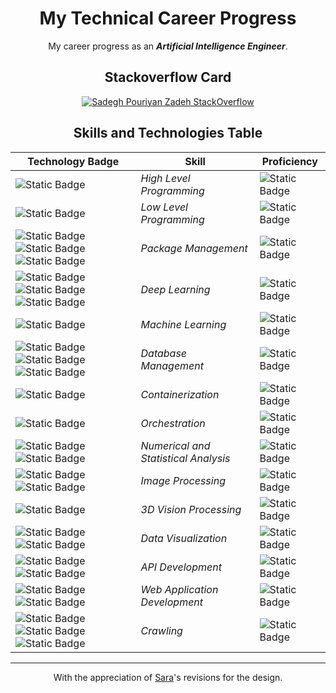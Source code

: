 <div align="center">

# My Technical Career Progress

My career progress as an ***Artificial Intelligence Engineer***.

## Stackoverflow Card

[![Sadegh Pouriyan Zadeh StackOverflow](https://github-readme-stackoverflow.vercel.app/?userID=15154700&theme=dark)](https://stackoverflow.com/users/15154700/sadegh-pouriyan)

## Skills and Technologies Table

| Technology Badge | Skill | Proficiency |
| - | - | - |
| ![Static Badge](https://img.shields.io/badge/Python-white?logo=python&logoColor=white&color=%233776AB) | *High Level Programming* | ![Static Badge](https://img.shields.io/badge/Experienced_🗹-white?style=for-the-badge&color=292F7A) |
| ![Static Badge](https://img.shields.io/badge/Rust-white?logo=rust&logoColor=white&color=%23000000) | *Low Level Programming* | ![Static Badge](https://img.shields.io/badge/Learning-white?style=for-the-badge&color=094E30) |
| ![Static Badge](https://img.shields.io/badge/uv-white?logo=uv&logoColor=white&color=%23DE5FE9) ![Static Badge](https://img.shields.io/badge/Conda-white?logo=anaconda&logoColor=white&color=%2344A833) ![Static Badge](https://img.shields.io/badge/pypi-white?logo=pypi&logoColor=white&color=%233775A9) | *Package Management* | ![Static Badge](https://img.shields.io/badge/Familiar_⦿-white?style=for-the-badge&color=6D1243) |
| ![Static Badge](https://img.shields.io/badge/PyTorch-white?logo=pytorch&logoColor=white&color=%23EE4C2C)  ![Static Badge](https://img.shields.io/badge/Tensorflow-white?logo=tensorflow&logoColor=white&color=%23FF6F00)  ![Static Badge](https://img.shields.io/badge/Keras-white?logo=keras&logoColor=white&color=%23D00000) | *Deep Learning* | ![Static Badge](https://img.shields.io/badge/Experienced_🗹-white?style=for-the-badge&color=292F7A) |
| ![Static Badge](https://img.shields.io/badge/ScikitLearn-F7931E?logo=scikitlearn&logoColor=white&color=%23F7931E) | *Machine Learning* | ![Static Badge](https://img.shields.io/badge/Experienced_🗹-white?style=for-the-badge&color=292F7A) |
| ![Static Badge](https://img.shields.io/badge/mongodb-47A248?logo=MongoDB&logoColor=white&color=%2347A248) ![Static Badge](https://img.shields.io/badge/SQLite-003B57?logo=sqlite&logoColor=white&color=%23003B57) ![Static Badge](https://img.shields.io/badge/PostgreSQL-4169E1?logo=postgresql&logoColor=white&color=%234169E1)| *Database Management* | ![Static Badge](https://img.shields.io/badge/Familiar_⦿-white?style=for-the-badge&color=6D1243) |
| ![Static Badge](https://img.shields.io/badge/Docker-2496ED?logo=docker&logoColor=white&color=%232496ED) | *Containerization* | ![Static Badge](https://img.shields.io/badge/Familiar_⦿-white?style=for-the-badge&color=6D1243) |
| ![Static Badge](https://img.shields.io/badge/Kubernetes-326CE5?logo=kubernetes&logoColor=white&color=%23326CE5) | *Orchestration* | ![Static Badge](https://img.shields.io/badge/Learning-white?style=for-the-badge&color=094E30) |
| ![Static Badge](https://img.shields.io/badge/NumPy-013243?logo=numpy&logoColor=white&color=%23013243) ![Static Badge](https://img.shields.io/badge/pandas-150458?logo=pandas&logoColor=white&color=%23150458) | *Numerical and Statistical Analysis* | ![Static Badge](https://img.shields.io/badge/Experienced_🗹-white?style=for-the-badge&color=292F7A) |
| ![Static Badge](https://img.shields.io/badge/OpenCV-5C3EE8?logo=opencv&logoColor=white&color=%235C3EE8) ![Static Badge](https://img.shields.io/badge/Albumentations-white) | *Image Processing* | ![Static Badge](https://img.shields.io/badge/Familiar_⦿-white?style=for-the-badge&color=6D1243) |
| ![Static Badge](https://img.shields.io/badge/Blender-E87D0D?logo=blender&logoColor=white&color=%23E87D0D) | *3D Vision Processing* | ![Static Badge](https://img.shields.io/badge/Familiar_⦿-white?style=for-the-badge&color=6D1243) |
| ![Static Badge](https://img.shields.io/badge/Plotly-3F4F75?logo=plotly&logoColor=white&color=%233F4F75) ![Static Badge](https://img.shields.io/badge/Matplotlib-white) | *Data Visualization* | ![Static Badge](https://img.shields.io/badge/Experienced_🗹-white?style=for-the-badge&color=292F7A) |
| ![Static Badge](https://img.shields.io/badge/FastAPI-009688?logo=fastapi&logoColor=white&color=%23009688) ![Static Badge](https://img.shields.io/badge/Flask-000000?logo=flask&logoColor=white&color=%23000000) | *API Development* | ![Static Badge](https://img.shields.io/badge/Familiar_⦿-white?style=for-the-badge&color=6D1243) |
| ![Static Badge](https://img.shields.io/badge/Gradio-F97316?logo=gradio&logoColor=white&color=%23F97316) ![Static Badge](https://img.shields.io/badge/Streamlit-FF4B4B?logo=streamlit&logoColor=white&color=%23FF4B4B) | *Web Application Development* | ![Static Badge](https://img.shields.io/badge/Familiar_⦿-white?style=for-the-badge&color=6D1243) |
| ![Static Badge](https://img.shields.io/badge/Scrapy-60A839?logo=scrapy&logoColor=white&color=%2360A839) ![Static Badge](https://img.shields.io/badge/BeautifulSoup-white) ![Static Badge](https://img.shields.io/badge/Playwright-white) | *Crawling* | ![Static Badge](https://img.shields.io/badge/Learning-white?style=for-the-badge&color=094E30) |

---

With the appreciation of [Sara](https://www.linkedin.com/in/sara-nazari/)'s revisions for the design.

</div>
